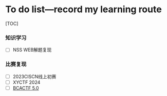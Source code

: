 # To do list—record my learning route

[TOC]

### 知识学习

- [ ] NSS WEB解题复现

### 比赛复现

- [ ] 2023CISCN线上初赛
- [ ] XYCTF 2024
- [ ] [BCACTF 5.0](https://bcactf.com/)
